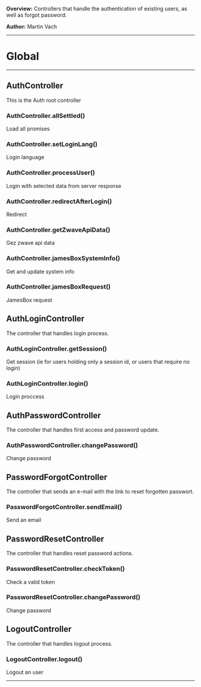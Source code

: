 **Overview:** Controllers that handle the authentication of existing users, as well as forgot password.



**Author:** Martin Vach




* * *

# Global





* * *

## AuthController
This is the Auth root controller

### AuthController.allSettled() 

Load all promises


### AuthController.setLoginLang() 

Login language


### AuthController.processUser() 

Login with selected data from server response


### AuthController.redirectAfterLogin() 

Redirect


### AuthController.getZwaveApiData() 

Gez zwave api data


### AuthController.jamesBoxSystemInfo() 

Get and update system info


### AuthController.jamesBoxRequest() 

JamesBox request



## AuthLoginController
The controller that handles login process.

### AuthLoginController.getSession() 

Get session (ie for users holding only a session id, or users that require no login)


### AuthLoginController.login() 

Login proccess



## AuthPasswordController
The controller that handles first access and password update.

### AuthPasswordController.changePassword() 

Change password



## PasswordForgotController
The controller that sends an e-mail with the link to reset forgotten passwort.

### PasswordForgotController.sendEmail() 

Send an email



## PasswordResetController
The controller that handles reset password actions.

### PasswordResetController.checkToken() 

Check a valid token


### PasswordResetController.changePassword() 

Change password



## LogoutController
The controller that handles logout process.

### LogoutController.logout() 

Logout an user




* * *
